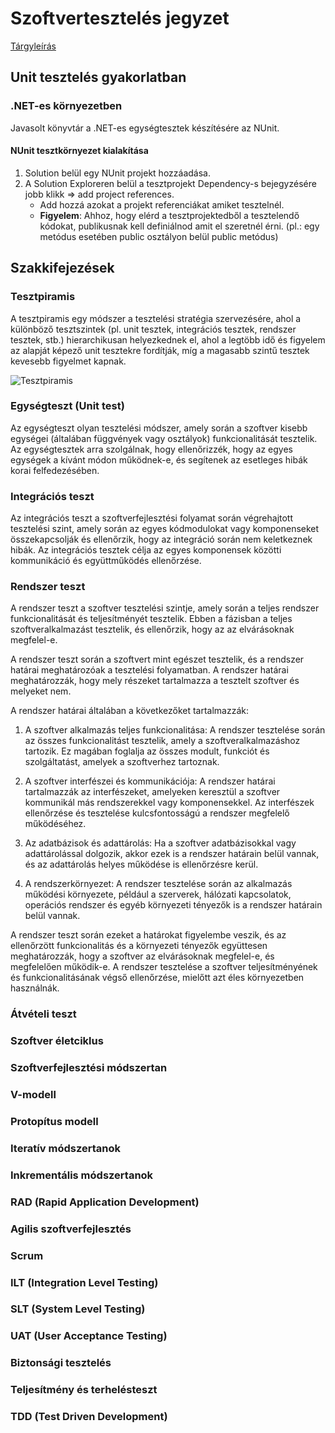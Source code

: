 # Szoftvertesztelés jegyzet

[Tárgyleírás](szoftvertesztelés-tárgyleírás.md)

## Unit tesztelés gyakorlatban

### .NET-es környezetben

Javasolt könyvtár a .NET-es egységtesztek készítésére az NUnit.

#### NUnit tesztkörnyezet kialakítása

1. Solution belül egy NUnit projekt hozzáadása.
2. A Solution Exploreren belül a tesztprojekt Dependency-s bejegyzésére jobb klikk => add project references.
    - Add hozzá azokat a projekt referenciákat amiket tesztelnél.
    - **Figyelem**: Ahhoz, hogy elérd a tesztprojektedből a tesztelendő kódokat, publikusnak kell definiálnod amit el szeretnél érni. (pl.: egy metódus esetében public osztályon belül public metódus)

## Szakkifejezések

### Tesztpiramis

A tesztpiramis egy módszer a tesztelési stratégia szervezésére, ahol a különböző tesztszintek (pl. unit tesztek, integrációs tesztek, rendszer tesztek, stb.) hierarchikusan helyezkednek el, ahol a legtöbb idő és figyelem az alapját képező unit tesztekre fordítják, míg a magasabb szintű tesztek kevesebb figyelmet kapnak.

![Tesztpiramis](tesztpiramis.png)

### Egységteszt (Unit test)

Az egységteszt olyan tesztelési módszer, amely során a szoftver kisebb egységei (általában függvények vagy osztályok) funkcionalitását tesztelik. Az egységtesztek arra szolgálnak, hogy ellenőrizzék, hogy az egyes egységek a kívánt módon működnek-e, és segítenek az esetleges hibák korai felfedezésében.

### Integrációs teszt

Az integrációs teszt a szoftverfejlesztési folyamat során végrehajtott tesztelési szint, amely során az egyes kódmodulokat vagy komponenseket összekapcsolják és ellenőrzik, hogy az integráció során nem keletkeznek hibák. Az integrációs tesztek célja az egyes komponensek közötti kommunikáció és együttműködés ellenőrzése.

### Rendszer teszt

A rendszer teszt a szoftver tesztelési szintje, amely során a teljes rendszer funkcionalitását és teljesítményét tesztelik. Ebben a fázisban a teljes szoftveralkalmazást tesztelik, és ellenőrzik, hogy az az elvárásoknak megfelel-e.

A rendszer teszt során a szoftvert mint egészet tesztelik, és a rendszer határai meghatározóak a tesztelési folyamatban. A rendszer határai meghatározzák, hogy mely részeket tartalmazza a tesztelt szoftver és melyeket nem.

A rendszer határai általában a következőket tartalmazzák:

1. A szoftver alkalmazás teljes funkcionalitása: A rendszer tesztelése során az összes funkcionalitást tesztelik, amely a szoftveralkalmazáshoz tartozik. Ez magában foglalja az összes modult, funkciót és szolgáltatást, amelyek a szoftverhez tartoznak.

2. A szoftver interfészei és kommunikációja: A rendszer határai tartalmazzák az interfészeket, amelyeken keresztül a szoftver kommunikál más rendszerekkel vagy komponensekkel. Az interfészek ellenőrzése és tesztelése kulcsfontosságú a rendszer megfelelő működéséhez.

3. Az adatbázisok és adattárolás: Ha a szoftver adatbázisokkal vagy adattárolással dolgozik, akkor ezek is a rendszer határain belül vannak, és az adattárolás helyes működése is ellenőrzésre kerül.

4. A rendszerkörnyezet: A rendszer tesztelése során az alkalmazás működési környezete, például a szerverek, hálózati kapcsolatok, operációs rendszer és egyéb környezeti tényezők is a rendszer határain belül vannak.

A rendszer teszt során ezeket a határokat figyelembe veszik, és az ellenőrzött funkcionalitás és a környezeti tényezők együttesen meghatározzák, hogy a szoftver az elvárásoknak megfelel-e, és megfelelően működik-e. A rendszer tesztelése a szoftver teljesítményének és funkcionalitásának végső ellenőrzése, mielőtt azt éles környezetben használnák.

### Átvételi teszt

### Szoftver életciklus

### Szoftverfejlesztési módszertan

### V-modell

### Protopítus modell

### Iteratív módszertanok

### Inkrementális módszertanok

### RAD (Rapid Application Development)

### Agilis szoftverfejlesztés

### Scrum

### ILT (Integration Level Testing)

### SLT (System Level Testing)

### UAT (User Acceptance Testing)

### Biztonsági tesztelés

### Teljesítmény és terhelésteszt

### TDD (Test Driven Development)